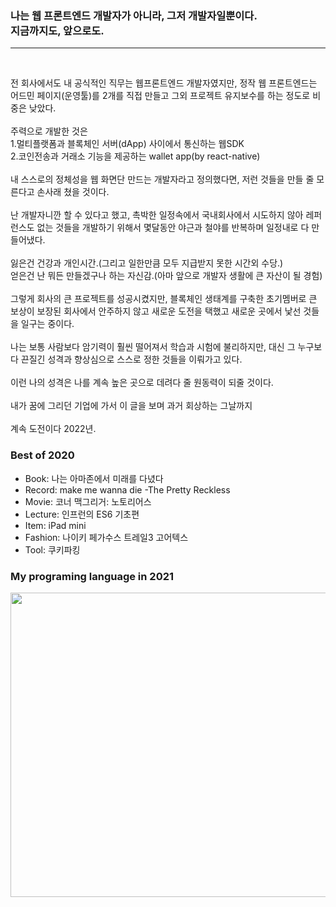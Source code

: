 ### 나는 웹 프론트엔드 개발자가 아니라, 그저 개발자일뿐이다. <br>지금까지도, 앞으로도.
<hr><br>

전 회사에서도 내 공식적인 직무는 웹프론트엔드 개발자였지만, 정작 웹 프론트엔드는 어드민 페이지(운영툴)를 2개를 직접 만들고 그외 프로젝트 유지보수를 하는 정도로 비중은 낮았다.<br />
<br />
주력으로 개발한 것은<br />
1.멀티플랫폼과 블록체인 서버(dApp) 사이에서 통신하는 웹SDK<br />
2.코인전송과 거래소 기능을 제공하는 wallet app(by react-native)<br />
<br />
내 스스로의 정체성을 웹 화면단 만드는 개발자라고 정의했다면, 저런 것들을 만들 줄 모른다고 손사래 쳤을 것이다.<br />
<br />
난 개발자니깐 할 수 있다고 했고, 촉박한 일정속에서 국내회사에서 시도하지 않아 레퍼런스도 없는 것들을 개발하기 위해서 몇달동안 야근과 철야를 반복하며 일정내로 다 만들어냈다.<br />
<br />
잃은건 건강과 개인시간.(그리고 일한만큼 모두 지급받지 못한 시간외 수당.)<br />
얻은건 난 뭐든 만들겠구나 하는 자신감.(아마 앞으로 개발자 생활에 큰 자산이 될 경험)<br />
<br />
그렇게 회사의 큰 프로젝트를 성공시켰지만, 블록체인 생태계를 구축한 초기멤버로 큰 보상이 보장된 회사에서 안주하지 않고 새로운 도전을 택했고 새로운 곳에서 낯선 것들을 일구는 중이다.<br />
<br />
나는 보통 사람보다 암기력이 훨씬 떨어져서 학습과 시험에 불리하지만, 대신 그 누구보다 끈질긴 성격과 향상심으로 스스로 정한 것들을 이뤄가고 있다.<br />
<br />
이런 나의 성격은 나를 계속 높은 곳으로 데려다 줄 원동력이 되줄 것이다.<br />
<br />
내가 꿈에 그리던 기업에 가서 이 글을 보며 과거 회상하는 그날까지<br />
<br />
계속 도전이다 2022년.


### Best of 2020

- Book: 나는 아마존에서 미래를 다녔다
- Record: make me wanna die -The Pretty Reckless
- Movie: 코너 맥그리거: 노토리어스
- Lecture: 인프런의 ES6 기초편
- Item: iPad mini
- Fashion: 나이키 페가수스 트레일3 고어텍스
- Tool: 쿠키파킹

### My programing language in 2021

<img src="https://wakatime.com/share/@5e5d5b41-4635-4edc-9465-b12a83b5d456/ae749fea-640a-481b-a589-a121206b1e02.png" width="650" height="487" />
